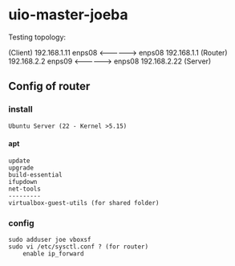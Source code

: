 # uio-master-joeba

Testing topology:

(Client) 192.168.1.11 enps08 <------> enps08 192.168.1.1 (Router) 192.168.2.2 enps09 <------> enps08 192.168.2.22 (Server)

## Config of router
### install
    Ubuntu Server (22 - Kernel >5.15) 
#### apt
    update
    upgrade
    build-essential
    ifupdown
    net-tools
    ---------
    virtualbox-guest-utils (for shared folder)

### config
    sudo adduser joe vboxsf
    sudo vi /etc/sysctl.conf ? (for router)
        enable ip_forward